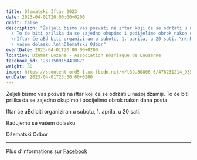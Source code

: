 ```yaml
---
title: Džematski Iftar 2023
date: 2023-04-01T20:00:00+0200
draft: false
description: "Željeli bismo vas pozvati na iftar koji će se održati u našoj džamiji.\
  \ To će biti prilika da se zajedno okupimo i podijelimo obrok nakon dana posta.\n\
  \nIftar će aBd biti organiziran u subotu, 1. aprila, u 20 sati. \n\nRadujemo se\
  \ vašem dolasku.\n\nDžematski Odbor"
eventDate: 2023-04-01T20:00:00+0200
location: Džemat Lozana - Association Bosniaque de Lausanne
facebook_id: '237150915441087'
weight: 30
image: https://scontent-ord5-1.xx.fbcdn.net/v/t39.30808-6/476231214_935500385377228_3500090740640109385_n.jpg?_nc_cat=101&ccb=1-7&_nc_sid=9e60e4&_nc_ohc=T4ocz1qtQF0Q7kNvwHyuB0N&_nc_oc=Adl_cZ2kyNu9RESGpxg03THPEJ-264iS71T6Vr-OvzfrpLxvqrTBJhtNXat_bk5y9YU&_nc_zt=23&_nc_ht=scontent-ord5-1.xx&edm=ABTKTjYEAAAA&_nc_gid=zwfnKA0vn2Rj-yl_ElVOhg&oh=00_AfZJYJ2J_y5TnuHek5mJN5ePy0UWIp2Zy1VkYM64951qMw&oe=68CD5E5A
endDate: 2023-04-01T23:30:00+0200
---
```


Željeli bismo vas pozvati na iftar koji će se održati u našoj džamiji. To će biti prilika da se zajedno okupimo i podijelimo obrok nakon dana posta.

Iftar će aBd biti organiziran u subotu, 1. aprila, u 20 sati. 

Radujemo se vašem dolasku.

Džematski Odbor

---

Plus d'informations sur [Facebook](https://facebook.com/events/237150915441087)